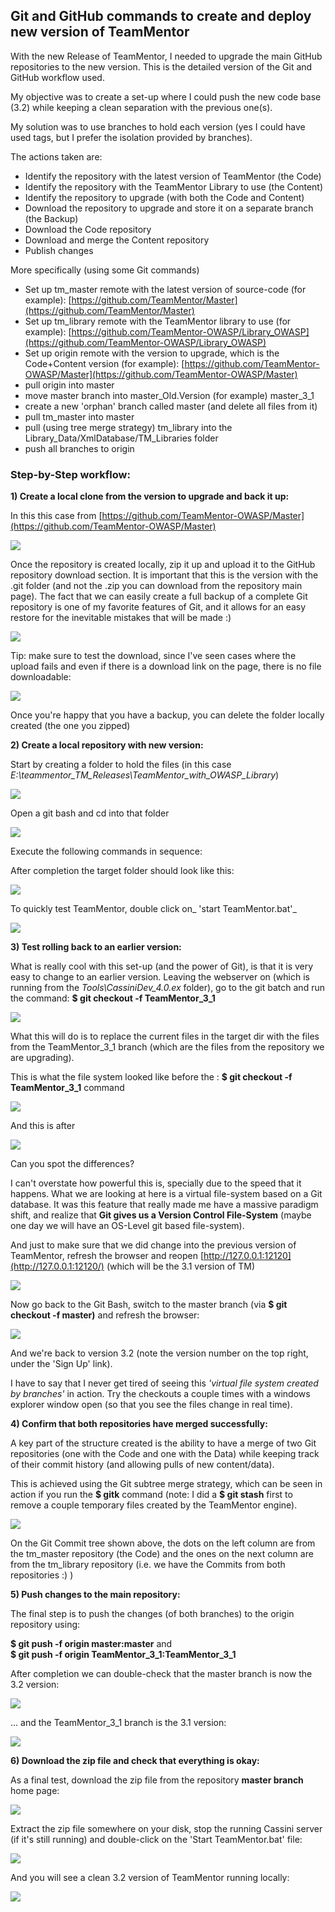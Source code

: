 ## Git and GitHub commands to create and deploy new version of TeamMentor

With the new Release of TeamMentor, I needed to upgrade the main GitHub repositories to the new version. This is the detailed version of the Git and GitHub workflow used.

My objective was to create a set-up where I could push the new code base (3.2) while keeping a clean separation with the previous one(s).

My solution was to use branches to hold each version (yes I could have used tags, but I prefer the isolation provided by branches).

The actions taken are:  

  * Identify the repository with the latest version of TeamMentor (the Code)
  * Identify the repository with the TeamMentor Library to use (the Content)
  * Identify the repository to upgrade (with both the Code and Content)
  * Download the repository to upgrade and store it on a separate branch (the Backup)
  * Download the Code repository
  * Download and merge the Content repository
  * Publish changes

More specifically (using some Git commands)

  * Set up tm_master remote with the latest version of source-code (for example): [https://github.com/TeamMentor/Master](https://github.com/TeamMentor/Master)
  * Set up tm_library remote with the TeamMentor library to use (for example): [https://github.com/TeamMentor-OWASP/Library_OWASP](https://github.com/TeamMentor-OWASP/Library_OWASP)
  * Set up origin remote with the version to upgrade, which is the Code+Content version (for example): [https://github.com/TeamMentor-OWASP/Master](https://github.com/TeamMentor-OWASP/Master)
  * pull origin into master
  * move master branch into master_Old.Version (for example) master_3_1
  * create a new 'orphan' branch called master (and delete all files from it)
  * pull tm_master into master
  * pull (using tree merge strategy) tm_library into the Library_Data/XmlDatabase/TM_Libraries folder
  * push all branches to origin

### Step-by-Step workflow:

**1) Create a local clone from the version to upgrade and back it up:**

In this this case from [https://github.com/TeamMentor-OWASP/Master](https://github.com/TeamMentor-OWASP/Master)

![](images/CropperCapture_5B1_5D.jpg)

Once the repository is created locally, zip it up and upload it to the GitHub repository download section. It is important that this is the version with the .git folder (and not the .zip you can download from the repository main page). The fact that we can easily create a full backup of a complete Git repository is one of my favorite features of Git, and it allows for an easy restore for the inevitable mistakes that will be made :)

![](images/CropperCapture_5B2_5D.jpg)

Tip: make sure to test the download, since I've seen cases where the upload fails and even if there is a download link on the page, there is no file downloadable:

[![](images/CropperCapture_5B5_5D.jpg)](http://1.bp.blogspot.com/-QjWbparK0lo/UG623oQ0BDI/AAAAAAAAAKc/vqiNFdsUqro/s1600/CropperCapture%5B5%5D.jpg)

Once you're happy that you have a backup, you can delete the folder locally created (the one you zipped)

**2) Create a local repository with new version:**

Start by creating a folder to hold the files (in this case *E:\teammentor\_TM_Releases\TeamMentor_with_OWASP_Library*)

![](images/CropperCapture_5B7_5D.jpg)

Open a git bash and cd into that folder

![](images/CropperCapture_5B8_5D.jpg)

Execute the following commands in sequence:

After completion the target folder should look like this:

![](images/CropperCapture_5B10_5D.jpg)

To quickly test TeamMentor, double click on_ 'start TeamMentor.bat'_

![](images/CropperCapture_5B11_5D.jpg)

**3) Test rolling back to an earlier version:**

What is really cool with this set-up (and the power of Git), is that it is very easy to change to an earlier version.
Leaving the webserver on (which is running from the _Tools\CassiniDev_4.0.ex_ folder), go to the git batch and run the command: **$ git checkout -f TeamMentor_3_1**

![](images/CropperCapture_5B12_5D.jpg)

What this will do is to replace the current files in the target dir with the files from the TeamMentor_3_1 branch (which are the files from the repository we are upgrading).

This is what the file system looked like before the : **$ git checkout -f TeamMentor_3_1** command

![](images/CropperCapture_5B14_5D.jpg)

And this is after

![](images/CropperCapture_5B13_5D.jpg)

Can you spot the differences?

I can't overstate how powerful this is, specially due to the speed that it happens. What we are looking at here is a virtual file-system based on a Git database. It was this feature that really made me have a massive paradigm shift, and realize that **Git gives us a Version Control File-System** (maybe one day we will have an OS-Level git based file-system).

And just to make sure that we did change into the previous version of TeamMentor, refresh the browser and reopen [http://127.0.0.1:12120](http://127.0.0.1:12120/) (which will be the 3.1 version of TM)

![](images/CropperCapture_5B15_5D.jpg)

Now go back to the Git Bash, switch to the master branch (via **$ git checkout -f master)** and refresh the browser:

![](images/CropperCapture_5B17_5D.jpg)

And we're back to version 3.2 (note the version number on the top right, under the 'Sign Up' link).

I have to say that I never get tired of seeing this _'virtual file system created by branches'_ in action. Try the checkouts a couple times with a windows explorer window open (so that you see the files change in real time).

**4) Confirm that both repositories have merged successfully:**

A key part of the structure created is the ability to have a merge of two Git repositories (one with the Code and one with the Data) while keeping track of their commit history (and allowing pulls of new content/data).

This is achieved using the Git subtree merge strategy, which can be seen in action if you run the **$ gitk** command (note: I did a **$ git stash** first to remove a couple temporary files created by the TeamMentor engine).

![](images/CropperCapture_5B18_5D.jpg)

On the Git Commit tree shown above, the dots on the left column are from the tm_master repository (the Code) and the ones on the next column are from the tm_library repository (i.e. we have the Commits from both repositories :) )

**5) Push changes to the main repository:**

The final step is to push the changes (of both branches) to the origin repository using:

**$ git push -f origin master:master** and  
**$ git push -f origin TeamMentor_3_1:TeamMentor_3_1**

After completion we can double-check that the master branch is now the 3.2 version:

![](images/CropperCapture_5B19_5D.jpg)

... and the TeamMentor_3_1 branch is the 3.1 version:  

![](images/CropperCapture_5B20_5D.jpg)

**6) Download the zip file and check that everything is okay:**

As a final test, download the zip file from the repository **master branch** home page:

![](images/CropperCapture_5B21_5D.jpg)

Extract the zip file somewhere on your disk, stop the running Cassini server (if it's still running) and double-click on the 'Start TeamMentor.bat' file:

![](images/CropperCapture_5B22_5D.jpg)

And you will see a clean 3.2 version of TeamMentor running locally:

![](images/CropperCapture_5B23_5D.jpg)
